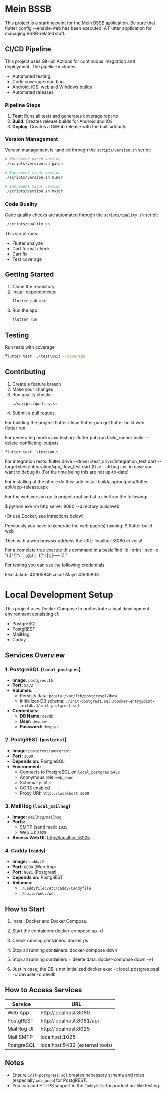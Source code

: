 # Mein BSSB

This project is a starting point for the Mein BSSB application.
Be sure that flutter config --enable-web has been executed.
A Flutter application for managing BSSB-related stuff.

## CI/CD Pipeline

This project uses GitHub Actions for continuous integration and deployment. The pipeline includes:

- Automated testing
- Code coverage reporting
- Android, iOS, web and Windows builds
- Automated releases

### Pipeline Steps

1. **Test**: Runs all tests and generates coverage reports
2. **Build**: Creates release builds for Android and iOS
3. **Deploy**: Creates a GitHub release with the built artifacts

### Version Management

Version management is handled through the `scripts/version.sh` script:

```bash
# Increment patch version
./scripts/version.sh patch

# Increment minor version
./scripts/version.sh minor

# Increment major version
./scripts/version.sh major
```

### Code Quality

Code quality checks are automated through the `scripts/quality.sh` script:

```bash
./scripts/quality.sh
```

This script runs:
- Flutter analyze
- Dart format check
- Dart fix
- Test coverage

## Getting Started

1. Clone the repository
2. Install dependencies:
   ```bash
   flutter pub get
   ```
3. Run the app:
   ```bash
   flutter run
   ```

## Testing

Run tests with coverage:
```bash
flutter test  .\test\unit --coverage
```

## Contributing

1. Create a feature branch
2. Make your changes
3. Run quality checks:
   ```bash
   ./scripts/quality.sh
   ```
4. Submit a pull request

For building the project:
    flutter clean 
    flutter pub get
    flutter build web                                  
    flutter run


For generating mocks and testing:
    flutter pub run build_runner build --delete-conflicting-outputs

    flutter test .\test\unit

For integration tests:
    flutter drive --driver=test_driver/integration_test.dart --target=test/integration/app_flow_test.dart
    (Use --debug just in case you want to debug it)
    (For the time being this are not up-to-date)

For installing at the phone do this: 
    adb install build/app/outputs/flutter-apk/app-release.apk

For the web version go to project root and at a shell run the following:

$ python.exe -m http.server 8080 --directory build/web

(Or use Docker, see intructions below)

Previously you have to generate the web page(s) running:
$ flutter build web

Then with a web browser address the URL: localhost:8080 et voila!

For a complete tree execute this command in a bash: find lib -print | sed -e 's;[^/]*/;│   ;g;s;│   \([^│]\);├── \1;'

For testing you can use the following credentials

Elke Jakob: 40905849
Josef Mayr: 41505803
# Local Development Setup

This project uses Docker Compose to orchestrate a local development environment consisting of:

- PostgreSQL
- PostgREST
- MailHog
- Caddy

## Services Overview

### 1. PostgreSQL (`local_postgres`)
- **Image:** `postgres:16`
- **Port:** `5432`
- **Volumes:**
  - Persists data: `pgdata:/var/lib/postgresql/data`
  - Initializes DB schema: `./init-postgrest.sql:/docker-entrypoint-initdb.d/init-postgrest.sql`
- **Credentials:**
  - **DB Name:** `devdb`
  - **User:** `devuser`
  - **Password:** `devpass`

### 2. PostgREST (`postgrest`)
- **Image:** `postgrest/postgrest`
- **Port:** `3000`
- **Depends on:** PostgreSQL
- **Environment:**
  - Connects to PostgreSQL on `local_postgres:5432`
  - Anonymous role: `web_anon`
  - Schema: `public`
  - CORS enabled
  - Proxy URI: `http://localhost:3000`

### 3. MailHog (`local_mailhog`)
- **Image:** `mailhog/mailhog`
- **Ports:**
  - SMTP (send mail): `1025`
  - Web UI: `8025`
- **Access Web UI:** [http://localhost:8025](http://localhost:8025)

### 4. Caddy (`caddy`)
- **Image:** `caddy:2`
- **Port:** `8080` (Web App)
- **Port:** `8081` (Postgrest)
- **Depends on:** PostgREST
- **Volumes:**
  - `./Caddyfile:/etc/caddy/Caddyfile`
  - `./build/web:/web`

## How to Start

1. Install Docker and Docker Compose.

2. Start the containers:
   docker-compose up -d

3. Check running containers:
   docker ps

4. Stop all running containers:
   docker-compose down

4. Stop all running containers + delete data:
   docker-compose down -v1

5. Just in case, the DB is not initialized
   docker exec -it local_postgres psql -U devuser -d devdb

## How to Access Services

| Service      | URL                              |
|--------------|----------------------------------|
| Web App      | http://localhost:8080            |
| PostgREST    | http://localhost:8081/api        |
| MailHog UI   | http://localhost:8025            |
| Mail SMTP    | localhost:1025                   |
| PostgreSQL   | localhost:5432 (external tools)  |

## Notes

- Ensure `init-postgrest.sql` creates necessary schema and roles (especially `web_anon`) for PostgREST.
- You can add HTTPS support in the `Caddyfile` for production-like testing.